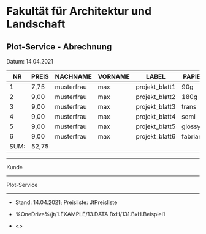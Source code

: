 ﻿# Fakultät für Architektur und Landschaft


## Plot-Service - Abrechnung


Datum: 14.04.2021

| NR   | PREIS | NACHNAME   | VORNAME | LABEL          | PAPIER   | BxH      | DIM   | PAP. | TINT. | 
|------|-------|------------|---------|----------------|----------|----------|-------|------|-------|
| 1    | 7,75  | musterfrau | max     | projekt_blatt1 | 90g      | 841x1189 | 1,000 | 1,25 | 6,50  | 
| 2    | 9,00  | musterfrau | max     | projekt_blatt2 | 180g     | 841x1189 | 1,000 | 2,50 | 6,50  | 
| 3    | 9,00  | musterfrau | max     | projekt_blatt3 | trans    | 841x1189 | 1,000 | 2,50 | 6,50  | 
| 4    | 9,00  | musterfrau | max     | projekt_blatt4 | semi     | 841x1189 | 1,000 | 2,50 | 6,50  | 
| 5    | 9,00  | musterfrau | max     | projekt_blatt5 | glossy   | 841x1189 | 1,000 | 2,50 | 6,50  | 
| 6    | 9,00  | musterfrau | max     | projekt_blatt6 | fabriano | 841x1189 | 1,000 | 2,50 | 6,50  | 
| SUM: | 52,75 |            |         |                |          |          |       |      |       | 


---

Kunde

---

Plot-Service

---

* Stand: 14.04.2021; Preisliste: JtPreisliste

* %OneDrive%/jt/1.EXAMPLE/13.DATA.BxH/131.BxH.Beispiel1

* <>

